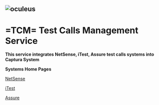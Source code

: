 ![](http://i.piccy.info/i9/65088b72938b8df67092bc012de2dc26/1563439259/7240/1328422/Oculeus_Logo_2c_326_245.jpg "oculeus")
---

# =TCM= Test Calls Management Service 

**This service integrates NetSense, iTest, Assure test calls systems into Captura System**

**Systems Home Pages**

[NetSense](https://arptel.com/index.html)

[iTest](http://www.i-test.net/)

[Assure](https://www.csgi.com/portfolio/csg-wholesale/assure/)
